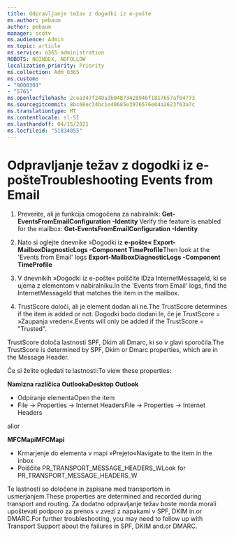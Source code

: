 ```yaml
---
title: Odpravljanje težav z dogodki iz e-pošte
ms.author: pebaum
author: pebaum
manager: scotv
ms.audience: Admin
ms.topic: article
ms.service: o365-administration
ROBOTS: NOINDEX, NOFOLLOW
localization_priority: Priority
ms.collection: Adm_O365
ms.custom:
- "9000301"
- "5765"
ms.openlocfilehash: 2cea347f248a3b04873428946f1817657af04773
ms.sourcegitcommit: 8bc60ec34bc1e40685e3976576e04a2623f63a7c
ms.translationtype: MT
ms.contentlocale: sl-SI
ms.lasthandoff: 04/15/2021
ms.locfileid: "51834855"
---
```

# <a name="troubleshooting-events-from-email"></a><span data-ttu-id="cba80-102">Odpravljanje težav z dogodki iz e-pošte</span><span class="sxs-lookup"><span data-stu-id="cba80-102">Troubleshooting Events from Email</span></span>

1. <span data-ttu-id="cba80-103">Preverite, ali je funkcija omogočena za nabiralnik: **Get-EventsFromEmailConfiguration -Identity <mailbox>**</span><span class="sxs-lookup"><span data-stu-id="cba80-103">Verify the feature is enabled for the mailbox: **Get-EventsFromEmailConfiguration -Identity <mailbox>**</span></span>

2. <span data-ttu-id="cba80-104">Nato si oglejte dnevnike »Dogodki iz **e-pošte« Export-MailboxDiagnosticLogs <mailbox> -Component TimeProfile**</span><span class="sxs-lookup"><span data-stu-id="cba80-104">Then look at the 'Events from Email' logs **Export-MailboxDiagnosticLogs <mailbox> -Component TimeProfile**</span></span>

3. <span data-ttu-id="cba80-105">V dnevnikih »Dogodki iz e-pošte« poiščite IDza InternetMessageId, ki se ujema z elementom v nabiralniku.</span><span class="sxs-lookup"><span data-stu-id="cba80-105">In the 'Events from Email' logs, find the InternetMessageId that matches the item in the mailbox.</span></span>  

4. <span data-ttu-id="cba80-106">TrustScore določi, ali je element dodan ali ne.</span><span class="sxs-lookup"><span data-stu-id="cba80-106">The TrustScore determines if the item is added or not.</span></span> <span data-ttu-id="cba80-107">Dogodki bodo dodani le, če je TrustScore = »Zaupanja vreden«.</span><span class="sxs-lookup"><span data-stu-id="cba80-107">Events will only be added if the TrustScore = "Trusted".</span></span>

<span data-ttu-id="cba80-108">TrustScore določa lastnosti SPF, Dkim ali Dmarc, ki so v glavi sporočila.</span><span class="sxs-lookup"><span data-stu-id="cba80-108">The TrustScore is determined by SPF, Dkim or Dmarc properties, which are in the Message Header.</span></span>

<span data-ttu-id="cba80-109">Če si želite ogledati te lastnosti:</span><span class="sxs-lookup"><span data-stu-id="cba80-109">To view these properties:</span></span>

<span data-ttu-id="cba80-110">**Namizna različica Outlooka**</span><span class="sxs-lookup"><span data-stu-id="cba80-110">**Desktop Outlook**</span></span>

- <span data-ttu-id="cba80-111">Odpiranje elementa</span><span class="sxs-lookup"><span data-stu-id="cba80-111">Open the item</span></span>
- <span data-ttu-id="cba80-112">File -> Properties -> Internet Headers</span><span class="sxs-lookup"><span data-stu-id="cba80-112">File -> Properties -> Internet Headers</span></span>

<span data-ttu-id="cba80-113">ali</span><span class="sxs-lookup"><span data-stu-id="cba80-113">or</span></span>

<span data-ttu-id="cba80-114">**MFCMapi**</span><span class="sxs-lookup"><span data-stu-id="cba80-114">**MFCMapi**</span></span>

- <span data-ttu-id="cba80-115">Krmarjenje do elementa v mapi »Prejeto«</span><span class="sxs-lookup"><span data-stu-id="cba80-115">Navigate to the item in the inbox</span></span>
- <span data-ttu-id="cba80-116">Poiščite PR_TRANSPORT_MESSAGE_HEADERS_W</span><span class="sxs-lookup"><span data-stu-id="cba80-116">Look for PR_TRANSPORT_MESSAGE_HEADERS_W</span></span>

<span data-ttu-id="cba80-117">Te lastnosti so določene in zapisane med transportom in usmerjanjem.</span><span class="sxs-lookup"><span data-stu-id="cba80-117">These properties are determined and recorded during transport and routing.</span></span> <span data-ttu-id="cba80-118">Za dodatno odpravljanje težav boste morda morali upoštevati podporo za prenos v zvezi z napakami v SPF, DKIM in.or DMARC.</span><span class="sxs-lookup"><span data-stu-id="cba80-118">For further troubleshooting, you may need to follow up with Transport Support about the failures in  SPF, DKIM and.or DMARC.</span></span>